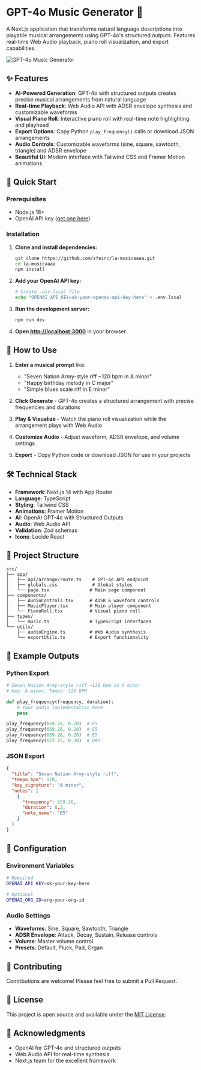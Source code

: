 # GPT-4o Music Generator 🎵

A Next.js application that transforms natural language descriptions into playable musical arrangements using GPT-4o's structured outputs. Features real-time Web Audio playback, piano roll visualization, and export capabilities.

![GPT-4o Music Generator](https://img.shields.io/badge/GPT--4o-Music%20Generator-blue?style=for-the-badge&logo=openai)

## ✨ Features

- **AI-Powered Generation**: GPT-4o with structured outputs creates precise musical arrangements from natural language
- **Real-time Playback**: Web Audio API with ADSR envelope synthesis and customizable waveforms  
- **Visual Piano Roll**: Interactive piano roll with real-time note highlighting and playhead
- **Export Options**: Copy Python `play_frequency()` calls or download JSON arrangements
- **Audio Controls**: Customizable waveforms (sine, square, sawtooth, triangle) and ADSR envelope
- **Beautiful UI**: Modern interface with Tailwind CSS and Framer Motion animations

## 🚀 Quick Start

### Prerequisites

- Node.js 18+ 
- OpenAI API key ([get one here](https://platform.openai.com/api-keys))

### Installation

1. **Clone and install dependencies:**
   ```bash
   git clone https://github.com/sfeirc/la-musicaaaa.git
   cd la-musicaaaa
   npm install
   ```

2. **Add your OpenAI API key:**
   ```bash
   # Create .env.local file
   echo "OPENAI_API_KEY=sk-your-openai-api-key-here" > .env.local
   ```

3. **Run the development server:**
   ```bash
   npm run dev
   ```

4. **Open [http://localhost:3000](http://localhost:3000)** in your browser

## 🎹 How to Use

1. **Enter a musical prompt** like:
   - "Seven Nation Army-style riff ~120 bpm in A minor"
   - "Happy birthday melody in C major"  
   - "Simple blues scale riff in E minor"

2. **Click Generate** - GPT-4o creates a structured arrangement with precise frequencies and durations

3. **Play & Visualize** - Watch the piano roll visualization while the arrangement plays with Web Audio

4. **Customize Audio** - Adjust waveform, ADSR envelope, and volume settings

5. **Export** - Copy Python code or download JSON for use in your projects

## 🛠️ Technical Stack

- **Framework**: Next.js 14 with App Router
- **Language**: TypeScript
- **Styling**: Tailwind CSS
- **Animations**: Framer Motion
- **AI**: OpenAI GPT-4o with Structured Outputs
- **Audio**: Web Audio API
- **Validation**: Zod schemas
- **Icons**: Lucide React

## 📁 Project Structure

```
src/
├── app/
│   ├── api/arrange/route.ts    # GPT-4o API endpoint
│   ├── globals.css             # Global styles
│   └── page.tsx               # Main page component
├── components/
│   ├── AudioControls.tsx      # ADSR & waveform controls
│   ├── MusicPlayer.tsx        # Main player component
│   └── PianoRoll.tsx          # Visual piano roll
├── types/
│   └── music.ts               # TypeScript interfaces
└── utils/
    ├── audioEngine.ts         # Web Audio synthesis
    └── exportUtils.ts         # Export functionality
```

## 🎵 Example Outputs

### Python Export
```python
# Seven Nation Army-style riff ~120 bpm in A minor
# Key: A minor, Tempo: 120 BPM

def play_frequency(frequency, duration):
    # Your audio implementation here
    pass

play_frequency(659.26, 0.20)  # E5
play_frequency(659.26, 0.20)  # E5  
play_frequency(659.26, 0.20)  # E5
play_frequency(622.25, 0.30)  # D#5
```

### JSON Export
```json
{
  "title": "Seven Nation Army-style riff",
  "tempo_bpm": 120,
  "key_signature": "A minor",
  "notes": [
    {
      "frequency": 659.26,
      "duration": 0.2,
      "note_name": "E5"
    }
  ]
}
```

## 🔧 Configuration

### Environment Variables

```bash
# Required
OPENAI_API_KEY=sk-your-key-here

# Optional  
OPENAI_ORG_ID=org-your-org-id
```

### Audio Settings

- **Waveforms**: Sine, Square, Sawtooth, Triangle
- **ADSR Envelope**: Attack, Decay, Sustain, Release controls
- **Volume**: Master volume control
- **Presets**: Default, Pluck, Pad, Organ

## 🤝 Contributing

Contributions are welcome! Please feel free to submit a Pull Request.

## 📄 License

This project is open source and available under the [MIT License](LICENSE).

## 🙏 Acknowledgments

- OpenAI for GPT-4o and structured outputs
- Web Audio API for real-time synthesis
- Next.js team for the excellent framework